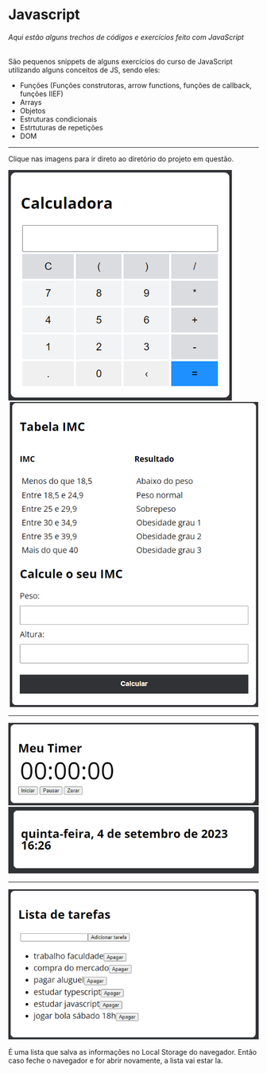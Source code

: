 # Javascript

###### Aqui estão alguns trechos de códigos e exercícios feito com JavaScript

São pequenos snippets de alguns exercícios do curso de JavaScript utilizando alguns conceitos de JS, sendo eles:

- Funções (Funções construtoras, arrow functions, funções de callback, funções IIEF)
- Arrays
- Objetos
- Estruturas condicionais
- Estrtuturas de repetições
- DOM
****

Clique nas imagens para ir direto ao diretório do projeto em questão.

[![Alt text](/Exercicios/Exercicio_Calculadora/calculadora.png "Calculadora")](https://github.com/devbiel/JavaScript/tree/main/Exercicios/Exercicio_Calculadora) [![Alt text](/Exercicios/Exercicio_IMC/imc.png "Calculadora IMC")](https://github.com/devbiel/JavaScript/tree/main/Exercicios/Exercicio_IMC)
****
[![Alt text](/Exercicios/Exercicio_Timer/timer.png "Cronometro")](https://github.com/devbiel/JavaScript/tree/main/Exercicios/Exercicio_Timer) [![Alt text](/Exercicios/Exercicio_Switch_Date/time.png "Exibir Date Time")](https://github.com/devbiel/JavaScript/tree/main/Exercicios/Exercicio_Switch_Date)
****
[![Alt text](/Exercicios/Exercicio_ListaTarefa/lista.png "Lista de tarafas")](https://github.com/devbiel/JavaScript/tree/main/Exercicios/Exercicio_ListaTarefa)

É uma lista que salva as informações no Local Storage do navegador. Então caso feche o navegador e for abrir novamente, a lista vai estar la.
